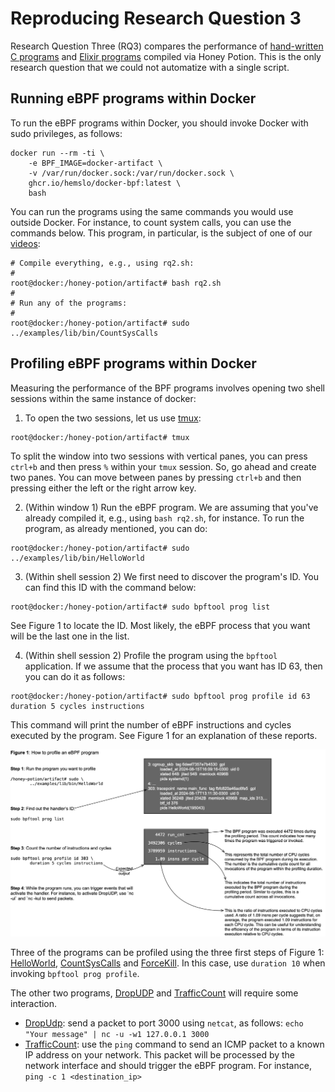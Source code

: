 # Reproducing Research Question 3

Research Question Three (RQ3) compares the performance of [hand-written C programs](../../benchmarks) and [Elixir programs](../../examples/lib/) compiled via Honey Potion.
This is the only research question that we could not automatize with a single script.

## Running eBPF programs within Docker

To run the eBPF programs within Docker, you should invoke Docker with sudo privileges, as follows:

```
docker run --rm -ti \
    -e BPF_IMAGE=docker-artifact \
    -v /var/run/docker.sock:/var/run/docker.sock \
    ghcr.io/hemslo/docker-bpf:latest \
    bash
```

You can run the programs using the same commands you would use outside Docker.
For instance, to count system calls, you can use the commands below.
This program, in particular, is the subject of one of our [videos](https://youtu.be/Q5GO-FFapVw?feature=shared):

```
# Compile everything, e.g., using rq2.sh:
#
root@docker:/honey-potion/artifact# bash rq2.sh 
#
# Run any of the programs:
#
root@docker:/honey-potion/artifact# sudo ../examples/lib/bin/CountSysCalls 
```

## Profiling eBPF programs within Docker

Measuring the performance of the BPF programs involves opening two shell sessions within the same instance of docker:

1. To open the two sessions, let us use [tmux](https://www.redhat.com/sysadmin/introduction-tmux-linux):

```
root@docker:/honey-potion/artifact# tmux
```

To split the window into two sessions with vertical panes, you can press `ctrl+b` and then press `%` within your `tmux` session.
So, go ahead and create two panes.
You can move between panes by pressing `ctrl+b` and then pressing either the left or the right arrow key.

2. (Within window 1) Run the eBPF program. We are assuming that you've already compiled it, e.g., using `bash rq2.sh`, for instance. To run the program, as already mentioned, you can do:

```
root@docker:/honey-potion/artifact# sudo ../examples/lib/bin/HelloWorld
```

3. (Within shell session 2) We first need to discover the program's ID. You can find this ID with the command below:

```
root@docker:/honey-potion/artifact# sudo bpftool prog list
```

See Figure 1 to locate the ID. Most likely, the eBPF process that you want will be the last one in the list.

4. (Within shell session 2) Profile the program using the `bpftool` application. If we assume that the process that you want has ID 63, then you can do it as follows:

```
root@docker:/honey-potion/artifact# sudo bpftool prog profile id 63 duration 5 cycles instructions
```

This command will print the number of eBPF instructions and cycles executed by the program. See Figure 1 for an explanation of these reports.

![How to profile eBPF programs](../../assets/howToProfile.png "How to profile eBPF programs")

Three of the programs can be profiled using the three first steps of Figure 1: [HelloWorld](../../examples/lib/HelloWorld.ex), [CountSysCalls](../../examples/lib/CountSysCalls.ex) and [ForceKill](../../examples/lib/Forcekill.ex).
In this case, use `duration 10` when invoking `bpftool prog profile`.

The other two programs, [DropUDP](../../examples/lib/DropUdp.ex) and [TrafficCount](../../examples/lib/TrafficCount.ex) will require some interaction.

* [DropUdp](../../examples/lib/DropUdp.ex): send a packet to port 3000 using `netcat`, as follows: `echo "Your message" | nc -u -w1 127.0.0.1 3000`
* [TrafficCount](../../examples/lib/TrafficCount.ex): use the `ping` command to send an ICMP packet to a known IP address on your network. This packet will be processed by the network interface and should trigger the eBPF program.
For instance, `ping -c 1 <destination_ip>`